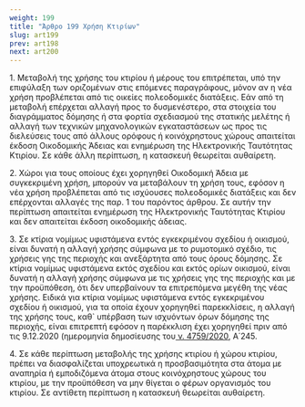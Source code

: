 ```yaml
---
weight: 199
title: "Άρθρο 199 Χρήση Κτιρίων"
slug: art199
prev: art198
next: art200
---
```


1\. Μεταβολή της χρήσης του κτιρίου ή μέρους του επιτρέπεται, υπό την επιφύλαξη των οριζομένων στις επόμενες παραγράφους, μόνον αν η νέα χρήση προβλέπεται από τις οικείες πολεοδομικές διατάξεις. Εάν από τη μεταβολή επέρχεται αλλαγή προς το δυσμενέστερο, στα στοιχεία του διαγράμματος δόμησης ή στα φορτία σχεδιασμού της στατικής μελέτης ή αλλαγή των τεχνικών μηχανολογικών εγκαταστάσεων ως προς τις διελεύσεις τους από άλλους ορόφους ή κοινόχρηστους χώρους απαιτείται έκδοση Οικοδομικής Άδειας και ενημέρωση της Ηλεκτρονικής Ταυτότητας Κτιρίου. Σε κάθε άλλη περίπτωση, η κατασκευή θεωρείται αυθαίρετη.

2\. Χώροι για τους οποίους έχει χορηγηθεί Οικοδομική Άδεια με συγκεκριμένη χρήση, μπορούν να μεταβάλουν τη χρήση τους, εφόσον η νέα χρήση προβλέπεται από τις ισχύουσες πολεοδομικές διατάξεις και δεν επέρχονται αλλαγές της παρ. 1 του παρόντος άρθρου. Σε αυτήν την περίπτωση απαιτείται ενημέρωση της Ηλεκτρονικής Ταυτότητας Κτιρίου και δεν απαιτείται έκδοση οικοδομικής άδειας.

3\. Σε κτίρια νομίμως υφιστάμενα εντός εγκεκριμένου σχεδίου ή οικισμού, είναι δυνατή η αλλαγή χρήσης σύμφωνα με το ρυμοτομικό σχέδιο, τις χρήσεις γης της περιοχής και ανεξάρτητα από τους όρους δόμησης. Σε κτίρια νομίμως υφιστάμενα εκτός σχεδίου και εκτός ορίων οικισμού, είναι δυνατή η αλλαγή χρήσης σύμφωνα με τις χρήσεις γης της περιοχής και με την προϋπόθεση, ότι δεν υπερβαίνουν τα επιτρεπόμενα μεγέθη της νέας χρήσης. Ειδικά για κτίρια νομίμως υφιστάμενα εντός εγκεκριμένου σχεδίου ή οικισμού, για τα οποία έχουν χορηγηθεί παρεκκλίσεις, η αλλαγή της χρήσης τους, καθ\` υπέρβαση των ισχυόντων όρων δόμησης της περιοχής, είναι επιτρεπτή εφόσον η παρέκκλιση έχει χορηγηθεί πριν από τις 9.12.2020 (ημερομηνία δημοσίευσης του<a href="https://ia37rg02wpsa01.blob.core.windows.net/fek/01/2020/20200100245.pdf" title="Δείτε το Σχετικό"> ν. 4759/2020</a>, Α΄245.

4\. Σε κάθε περίπτωση μεταβολής της χρήσης κτιρίου ή χώρου κτιρίου, πρέπει να διασφαλίζεται υποχρεωτικά η προσβασιμότητα στα άτομα με αναπηρία ή εμποδιζόμενα άτομα στους κοινόχρηστους χώρους του κτιρίου, με την προϋπόθεση να μην θίγεται ο φέρων οργανισμός του κτιρίου. Σε αντίθετη περίπτωση η κατασκευή θεωρείται αυθαίρετη.


